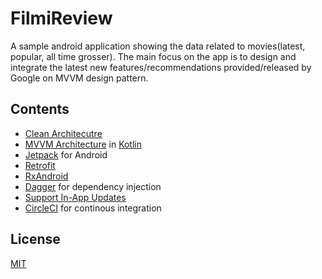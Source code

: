 # FilmiReview
A sample android application showing the data related to movies(latest, popular, all time grosser). The main focus on the app is to design and integrate the latest new features/recommendations provided/released by Google on MVVM design pattern.

## Contents
- [Clean Architecutre](https://blog.cleancoder.com/uncle-bob/2012/08/13/the-clean-architecture.html)
- [MVVM Architecture](https://en.wikipedia.org/wiki/Model%E2%80%93view%E2%80%93viewmodel) in [Kotlin](https://kotlinlang.org/)
- [Jetpack](https://developer.android.com/jetpack) for Android
- [Retrofit](https://square.github.io/retrofit/)
- [RxAndroid](https://github.com/ReactiveX/RxAndroid)
- [Dagger](https://square.github.io/dagger/) for dependency injection
- [Support In-App Updates](https://developer.android.com/guide/app-bundle/in-app-updates)
- [CircleCI](https://circleci.com/) for continous integration

## License
[MIT](https://choosealicense.com/licenses/mit/)
